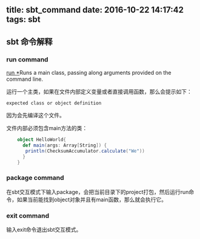 title: sbt_command
date: 2016-10-22 14:17:42
tags: sbt
---

## sbt 命令解释

### run command

[run <argument>*](http://www.scala-sbt.org/0.13/docs/Command-Line-Reference.html)Runs a main class, passing along arguments provided on the command line.

运行一个主类，如果在文件内部定义变量或者直接调用函数，那么会提示如下：

```expected class or object definition```

因为会先编译这个文件。

文件内部必须包含main方法的类：

```scala
	object HelloWorld{
	  def main(args: Array[String]) {
	   println(ChecksumAccumulator.calculate("We"))
	  }
	}
```

### package command

在sbt交互模式下输入package，会把当前目录下的project打包，然后运行run命令，如果当前能找到object对象并且有main函数，那么就会执行它。

### exit command

输入exit命令退出sbt交互模式。
